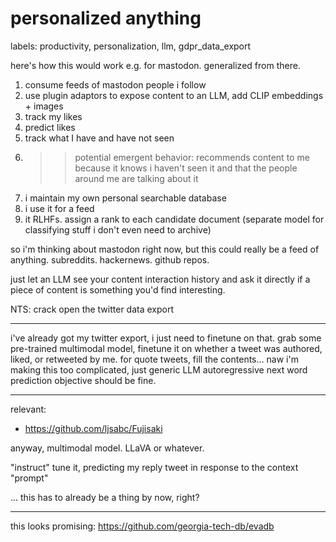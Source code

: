 # personalized anything

labels: productivity, personalization, llm, gdpr_data_export

here's how this would work e.g. for mastodon. generalized from there.

1. consume feeds of mastodon people i follow
2. use plugin adaptors to expose content to an LLM, add CLIP embeddings + images
3. track my likes
4. predict likes
5. track what I have and have not seen
6. >> potential emergent behavior: recommends content to me because it knows i haven't seen it and that the people around me are talking about it
7. i maintain my own personal searchable database
8. i use it for a feed
9. it RLHFs. assign a rank to each candidate document (separate model for classifying stuff i don't even need to archive)


so i'm thinking about mastodon right now, but this could really be a feed of anything. subreddits. hackernews. github repos. 

just let an LLM see your content interaction history and ask it directly if a piece of content is something you'd find interesting. 

NTS: crack open the twitter data export

----------------

i've already got my twitter export, i just need to finetune on that.
grab some pre-trained multimodal model, finetune it on whether a tweet was authored, liked, or retweeted by me. for quote tweets, fill the contents...
naw i'm making this too complicated, just generic LLM autoregressive next word prediction objective should be fine. 

---

relevant:

* https://github.com/ljsabc/Fujisaki

anyway, multimodal model. LLaVA or whatever. 

"instruct" tune it, predicting my reply tweet in response to the context "prompt"

... this has to already be a thing by now, right?

---

this looks promising: https://github.com/georgia-tech-db/evadb
